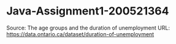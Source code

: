 # Java-Assignment1-200521364
Source: The age groups and the duration of unemployment
URL: https://data.ontario.ca/dataset/duration-of-unemployment 

